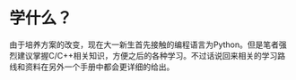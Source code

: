 # 学什么？

由于培养方案的改变，现在大一新生首先接触的编程语言为Python。但是笔者强烈建议掌握C/C++相关知识，方便之后的各种学习。不过话说回来相关的学习路线和资料在另外一个手册中都会更详细的给出。

<!-- 本来想给出一些具体的建议，放一下链接什么的在这里，但是突然觉得这样实在是有些死板和刻意。所以最后决定换一些东西说。

笔者刚来大学时编程是0基础的，所幸结识了本专业的一位学长。正好当时培养方案还没有修改，所以我就听取了学长的建议“去学C”。开学两个星期就已经学完了基础的语法知识，然后手搓了一个简单的管理系统。后来也是在另一位学长的帮助下，到洛谷、PTA、LeetCode上刷题，也取得了一些不错的效果和成绩。 -->

